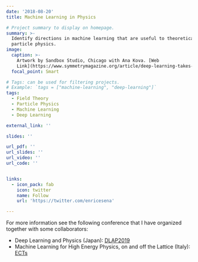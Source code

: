 ```yaml
---
date: '2018-08-20'
title: Machine Learning in Physics

# Project summary to display on homepage.
summary: >-
  Identify directions in machine learning that are useful to theoretical
  particle physics.
image:
  caption: >-
    Artwork by Sandbox Studio, Chicago with Ana Kova. [Web
    Link](https://www.symmetrymagazine.org/article/deep-learning-takes-on-physics)
  focal_point: Smart

# Tags: can be used for filtering projects.
# Example: `tags = ["machine-learning", "deep-learning"]`
tags:
  - Field Theory
  - Particle Physics
  - Machine Learning
  - Deep Learning

external_link: ''

slides: ''

url_pdf: ''
url_slides: ''
url_video: ''
url_code: ''


links:
  - icon_pack: fab
    icon: twitter
    name: Follow
    url: 'https://twitter.com/enricesena'

---
```


For more information see the following conference that I have organized together with some collaborators:

* Deep Learning and Physics (Japan): [DLAP2019](http://kabuto.phys.sci.osaka-u.ac.jp/~koji/workshop/DLAP2019/)
* Machine Learning for High Energy Physics, on and off the Lattice (Italy): [ECTs](https://indico.ectstar.eu/event/77/)
